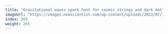 ```yaml
---
title: "Gravitational waves spark hunt for cosmic strings and dark matter"
imageUrl: "https://images.newscientist.com/wp-content/uploads/2023/07/10095705/SEI_163211368.jpg?width=788"
index: 265
weight: 265
---
```

